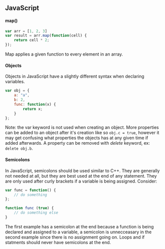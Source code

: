 JavaScript
----------

#### map()
```javascript
var arr = [1, 2, 3]
var result = arr.map(function(cell) {
    return cell * 2;
});
```
Map applies a given function to every element in an array.

#### Objects
Objects in JavaScript have a slightly different syntax when declaring variables.

```javascript
var obj = {
    a: "a",
    b: 2,
    func: function(x) {
        return x;
    }
};
```

Note: the var keyword is not used when creating an object. More properties can be added to an object after it's creation like so `obj.c = true`, however it may get confusing what properties the objects has at any given time if added afterwards. A property can be removed with *delete* keyword, ex: `delete obj.b`.

#### Semicolons
In JavaScript, semicolons should be used similar to C++. They are generally not needed at all, but they are best used at the end of any statement. They are only used after curly brackets if a variable is being assigned. Consider:
```javascript
var func = function() {
    // do something
};

function func (true) {
    // do something else
}
```

The first example has a semicolon at the end because a function is being declared and assigned to a variable, a semicolon is unnecceasary in the second example since there is no assignment going on. Loops and if statments should never have semicolons at the end.
